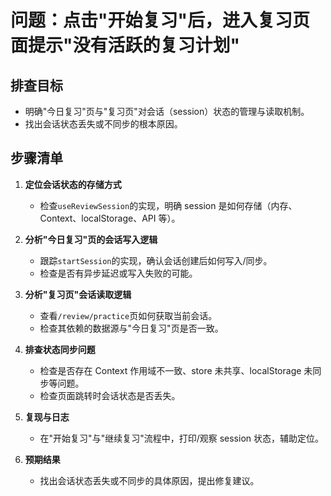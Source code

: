 # 问题：点击"开始复习"后，进入复习页面提示"没有活跃的复习计划"

## 排查目标

- 明确"今日复习"页与"复习页"对会话（session）状态的管理与读取机制。
- 找出会话状态丢失或不同步的根本原因。

## 步骤清单

1. **定位会话状态的存储方式**

   - 检查`useReviewSession`的实现，明确 session 是如何存储（内存、Context、localStorage、API 等）。

2. **分析"今日复习"页的会话写入逻辑**

   - 跟踪`startSession`的实现，确认会话创建后如何写入/同步。
   - 检查是否有异步延迟或写入失败的可能。

3. **分析"复习页"会话读取逻辑**

   - 查看`/review/practice`页如何获取当前会话。
   - 检查其依赖的数据源与"今日复习"页是否一致。

4. **排查状态同步问题**

   - 检查是否存在 Context 作用域不一致、store 未共享、localStorage 未同步等问题。
   - 检查页面跳转时会话状态是否丢失。

5. **复现与日志**

   - 在"开始复习"与"继续复习"流程中，打印/观察 session 状态，辅助定位。

6. **预期结果**
   - 找出会话状态丢失或不同步的具体原因，提出修复建议。
